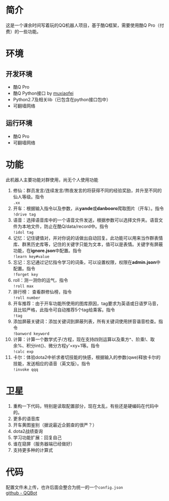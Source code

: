 
# 简介
这是一个课余时间写着玩的QQ机器人项目，基于酷Q框架，需要使用酷Q Pro（付费）的一些功能。  

# 环境
## 开发环境
* 酷Q Pro
* 酷Q Python接口 by [muxiaofei](http://git.oschina.net/muxiaofei/cq_python_sdk)
* Python2.7及相关lib（已包含在python接口包中）
* 可翻墙网络  
## 运行环境
* 酷Q Pro
* 可翻墙网络

# 功能
此机器人主要功能对群使用，尚无个人使用功能
1. 修仙：群员发言/连续发言/熬夜发言的将获得不同的经验奖励，并升至不同的仙人等级。指令  
`.xx`
2. 开车：根据输入指令以及参数，从**yande**或**danbooro**爬取图片（开车）。指令  
`!drive tag`
3. 语音：选择语音库中的一个语音文件发送，根据参数可以选择文件夹。语音文件为本地文件，防止在酷Q/data/record中。指令  
`!idol tag`
4. 记忆：记住键值对，并对你说的话做出自动回复。此功能可以用来当作群表情库、群黑历史库等，记住的关键字只能为文本，值可以是表情。关键字有屏蔽功能，在**ignore.json**中配置。指令  
`!learn key#value`
5. 忘记：忘记通过记忆指令学习的词条，可以设置权限，权限在**admin.json**中配置。指令  
`!forget key`
6. roll：测一测你的运气，指令  
`!roll max`
7. 排行榜： 查看群修仙榜，指令  
`!roll number`
8. 开车推荐：由于开车功能所使用的图库原因，tag要求为英语或日语罗马音，且比较严格，此指令可自动推荐5个tag给乘客。指令  
`!tag`
9. 添加屏蔽关键词：添加关键词到屏蔽列表，所有关键词使用拼音谐音检查。指令  
`!banword keyword`
10. 计算：计算一个数学式子/方程，现在支持四则运算以及乘方^、阶乘!、取余%、积分int{}、微分方程y'=xy+1等。指令  
`!calc exp`
11. 卡尔：体验dota2中祈求者切技能的快感，根据输入的参数(qwe)释放卡尔的技能，发送相应的语音（英文版）。指令  
`!invoke qqq`

# 卫星
1. 重构一下代码，特别是读取配置部分，现在太乱，有些还是硬编码在代码中的。
2. 更多的语音库
3. 开车黄图鉴别（据说最近企鹅查的很严？）
4. dota2战绩查询
5. 学习功能扩展：回复自己
6. 谁在窥屏（服务器端已经做好）
7. 支持更多种的计算式

# 代码
配置文件未上传，也许后面会整合为统一的一个`config.json`  
[github - QQBot](https://github.com/yanjiasen4/QQBot)
